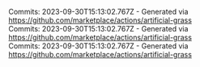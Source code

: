 Commits: 2023-09-30T15:13:02.767Z - Generated via https://github.com/marketplace/actions/artificial-grass
<br>
Commits: 2023-09-30T15:13:02.767Z - Generated via https://github.com/marketplace/actions/artificial-grass
<br>
Commits: 2023-09-30T15:13:02.767Z - Generated via https://github.com/marketplace/actions/artificial-grass
<br>
